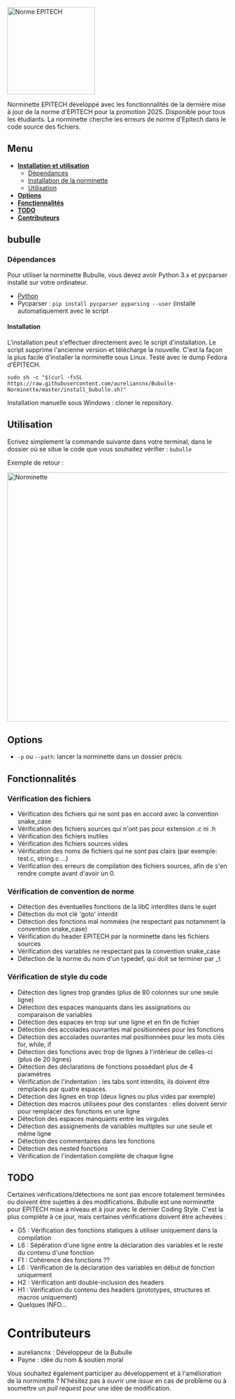 [<img alt="Norme EPITECH" src="https://raw.githubusercontent.com/aureliancnx/Bubulle-Norminette/master/images/logo.png" width="200px"/>](https://github.com/aureliancnx/Bubulle-Norminette)

Norminette EPITECH développé avec les fonctionnalités de la dernière mise à jour de la norme d'EPITECH pour la promotion 2025. Disponible pour tous les étudiants.
La norminette cherche les erreurs de norme d'Epitech dans le code source des fichiers.

## Menu

* __[Installation et utilisation](#bubulle)__
  * [Dépendances](#dépendances)
  * [Installation de la norminette](#installation)
  * [Utilisation](#utilisation)
* __[Options](#options)__
* __[Fonctionnalités](#fonctionnalités)__
* __[TODO](#todo)__
* __[Contributeurs](#contributeurs)__

## bubulle

### Dépendances
  Pour utiliser la norminette Bubulle, vous devez avoir Python 3.x et pycparser installé sur votre ordinateur.
 - [Python](https://python.com)
 - Pycparser : ```pip install pycparser pyparsing --user``` (installé automatiquement avec le script

#### Installation

L'installation peut s'effectuer directement avec le script d'installation. Le script supprime l'ancienne version et télécharge la nouvelle. C'est la façon la plus facile d'installer la norminette sous Linux. Testé avec le dump Fedora d'EPITECH.

```
sudo sh -c "$(curl -fsSL https://raw.githubusercontent.com/aureliancnx/Bubulle-Norminette/master/install_bubulle.sh)"
```

Installation manuelle sous Windows : cloner le repository.

## Utilisation

  Ecrivez simplement la commande suivante dans votre terminal, dans le dossier où se situe le code que vous souhaitez vérifier : 
 `bubulle`
 
 Exemple de retour :

[<img alt="Norminette" src="https://raw.githubusercontent.com/aureliancnx/Bubulle-Norminette/master/images/example1.png" width="570px"/>](https://github.com/aureliancnx/Bubulle-Norminette)

## Options

 - `-p` ou `--path`: lancer la norminette dans un dossier précis

## Fonctionnalités

### Vérification des fichiers
 - Vérification des fichiers qui ne sont pas en accord avec la convention snake_case
 - Vérification des fichiers sources qui n'ont pas pour extension .c ni .h
 - Vérification des fichiers inutiles
 - Vérification des fichiers sources vides
 - Vérification des noms de fichiers qui ne sont pas clairs (par exemple: test.c, string.c ...)
 - Verification des erreurs de compilation des fichiers sources, afin de s'en rendre compte avant d'avoir un 0.

### Vérification de convention de norme

 - Détection des éventuelles fonctions de la libC interdites dans le sujet
 - Détection du mot clé 'goto' interdit
 - Détection des fonctions mal nommées (ne respectant pas notamment la convention snake_case)
 - Vérification du header EPITECH par la norminette dans les fichiers sources
 - Vérification des variables ne respectant pas la convention snake_case
 - Détection de la norme du nom d'un typedef, qui doit se terminer par _t

### Vérification de style du code

 - Détection des lignes trop grandes (plus de 80 colonnes sur une seule ligne)
 - Détection des espaces manquants dans les assignations ou comparaison de variables
 - Détection des espaces en trop sur une ligne et en fin de fichier
 - Détection des accolades ouvrantes mal positionnées pour les fonctions
 - Détection des accolades ouvrantes mal positionnées pour les mots clés for, while, if
 - Détection des fonctions avec trop de lignes à l'intérieur de celles-ci (plus de 20 lignes)
 - Détection des déclarations de fonctions possédant plus de 4 paramètres
 - Vérification de l'indentation : les tabs sont interdits, ils doivent être remplacés par quatre espaces.
 - Détection des lignes en trop (deux lignes ou plus vides par exemple)
 - Détection des macros utilisées pour des constantes : elles doivent servir pour remplacer des fonctions en une ligne
 - Détection des espaces manquants entre les virgules
 - Détection des assignements de variables multiples sur une seule et même ligne
 - Détection des commentaires dans les fonctions
 - Détection des nested fonctions
 - Vérification de l'indentation complète de chaque ligne
 
## TODO

 Certaines vérifications/détections ne sont pas encore totalement terminées ou doivent être sujettes à des modifications. Bubulle est une norminette pour EPITECH mise à niveau et à jour avec le dernier Coding Style. C'est la plus complète à ce jour, mais certaines vérifications doivent être achevées :
 
 - G5 : Vérification des fonctions statiques à utiliser uniquement dans la compilation
 - L6 : Sépération d'une ligne entre la déclaration des variables et le reste du contenu d'une fonction
 - F1 : Cohérence des fonctions ??
 - L6 : Vérification de la déclaration des variables en début de fonction uniquement
 - H2 : Vérification anti double-inclusion des headers
 - H1 : Vérification du contenu des headers (prototypes, structures et macros uniquement)
 - Quelques INFO...

# Contributeurs
 - aureliancnx : Développeur de la Bubulle
 - Payne : idée du nom & soutien moral
 
 Vous souhaitez également participer au développement et à l'amélioration de la norminette ? N'hésitez pas à ouvrir une <i>issue</i> en cas de problème ou à soumettre un <i>pull request</i> pour une idée de modification.
